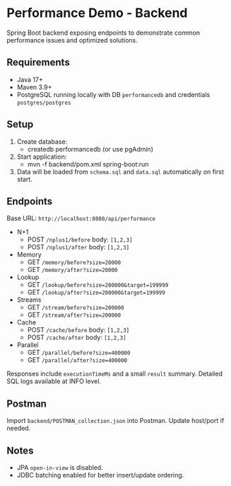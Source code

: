 # Performance Demo - Backend

Spring Boot backend exposing endpoints to demonstrate common performance issues and optimized solutions.

## Requirements
- Java 17+
- Maven 3.9+
- PostgreSQL running locally with DB `performancedb` and credentials `postgres/postgres`

## Setup
1. Create database:
   - createdb performancedb (or use pgAdmin)
2. Start application:
   - mvn -f backend/pom.xml spring-boot:run
3. Data will be loaded from `schema.sql` and `data.sql` automatically on first start.

## Endpoints
Base URL: `http://localhost:8080/api/performance`

- N+1
  - POST `/nplus1/before` body: `[1,2,3]`
  - POST `/nplus1/after` body: `[1,2,3]`
- Memory
  - GET `/memory/before?size=20000`
  - GET `/memory/after?size=20000`
- Lookup
  - GET `/lookup/before?size=200000&target=199999`
  - GET `/lookup/after?size=200000&target=199999`
- Streams
  - GET `/stream/before?size=200000`
  - GET `/stream/after?size=200000`
- Cache
  - POST `/cache/before` body: `[1,2,3]`
  - POST `/cache/after` body: `[1,2,3]`
- Parallel
  - GET `/parallel/before?size=400000`
  - GET `/parallel/after?size=400000`

Responses include `executionTimeMs` and a small `result` summary. Detailed SQL logs available at INFO level.

## Postman
Import `backend/POSTMAN_collection.json` into Postman. Update host/port if needed.

## Notes
- JPA `open-in-view` is disabled.
- JDBC batching enabled for better insert/update ordering.
